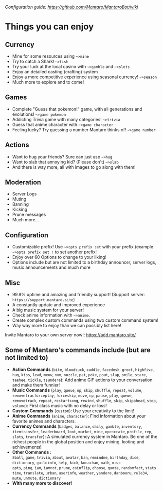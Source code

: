 _Configuration guide: https://github.com/Mantaro/MantaroBot/wiki_

# Things you can enjoy

## Currency

*   Mine for some resources using `~>mine`
*   Try to catch a Shark! `~>fish`
*   Try your luck at the local casino with `~>gamble` and `~>slots`
*   Enjoy an detailed casting (crafting) system
*   Enjoy a more competitive experience using seasonal currency! `~>season`
*   Much more to explore and to come!

## Games

*   Complete "Guess that pokemon!" game, with all generations and evolutions! `~>game pokemon`
*   Addicting Trivia game with many categories! `~>trivia`
*   Guess that anime character with `~>game character`
*   Feeling lucky? Try guessing a number Mantaro thinks of! `~>game number`

## Actions

*   Want to hug your friends? Sure can just use `~>hug`
*   Want to slab that annoying kid? (Please don't) `~>slab`
*   And there is way more, all with images to go along with them!

## Moderation

*   Server Logs
*   Muting
*   Banning
*   Kicking
*   Prune messages
*   Much more...

## Configuration

*   Customizable prefix! Use `~>opts prefix set` with your prefix (example `~>opts prefix set !` to set another prefix!
*   Enjoy over 60 Options to change to your liking!
*   Options include but are not limited to a birthday announcer, server logs, music announcements and much more

## Misc
*   99.9% uptime and amazing and friendly support! (Support server: `https://support.mantaro.site`)
*   A constantly update and improved experience
*   A big music system for your server!
*   Check anime information with `~>anime`.
*   Create complex custom commands using two custom command system!
*   Way way more to enjoy than we can possibly list here!

Invite Mantaro to your own server now!: https://add.mantaro.site/

## Some of Mantaro's commands include (but are not limited to)

*   **Action Commands** (`bite`, `bloodsuck`, `cuddle`, `facedesk`, `greet`, `highfive`, `hug`, `kiss`, `lewd`, `meow`, `nom`, `nuzzle`, `pat`, `poke`, `pout`, `slap`, `smile`, `stare`, `teehee`, `tickle`, `tsundere`):
    Add anime GIF actions to your conversation and make them funnier!
*   **Music Commands** (`play`, `queue`, `np`, `skip`, `shuffle`, `repeat`, `volume`, `removetracforceplay`, `forceskip`, `move`, `np`, `pause`, `play`, `queue`, `removetrack`, `repeat`, `restartsong`, `rewind`, `shuffle`, `skip`, `skipahead`, `stop`, `volume`):
    First class music with no delay or loss!
*   **Custom Commands** (`custom`): 
    Use your creativity to the limit!
*   **Anime Commands** (`anime`, `character`): 
    Find information about your favorite animes and characters.
*   **Currency Commands** (`badges`, `balance`, `daily`, `gamble`, `inventory`, `itemtransfer`, `leaderboard`, `loot`, `market`, `mine`, `opencrate`, `profile`, `rep`, `slots`, `transfer`): 
    A simulated currency system in Mantaro. Be one of the richest people in the global position and enjoy mining, looting and achievements!
*   **Other Commands :**  
    `8ball`, `game`, `trivia`, `about`, `avatar`, `ban`, `remindme`, `birthday`, `dice`, 
    `dictionary`, `guildinfo`, `help`, `kick`, `konachan`, `math`, `misc`  
    `opts`, `ping`, `iam`, `iamnot`, `prune`, `coinflip`, `choose`, `quote`, `randomfact`, `stats`  
    `time`, `translate`, `urban`, `userinfo`, `weather`, `yandere`, `danbooru`, `rule34`, `mute`, `unmute`, `dictionary` 
*   **With many more to discover!**
